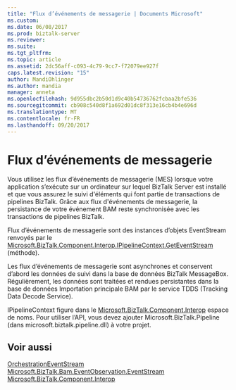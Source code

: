 ```yaml
---
title: "Flux d’événements de messagerie | Documents Microsoft"
ms.custom: 
ms.date: 06/08/2017
ms.prod: biztalk-server
ms.reviewer: 
ms.suite: 
ms.tgt_pltfrm: 
ms.topic: article
ms.assetid: 2dc56aff-c093-4c79-9cc7-f72079ee927f
caps.latest.revision: "15"
author: MandiOhlinger
ms.author: mandia
manager: anneta
ms.openlocfilehash: 9d955dbc2b50d1d9c40b54736762fcbaa2bfe536
ms.sourcegitcommit: cb908c540d8f1a692d01dc8f313e16cb4b4e696d
ms.translationtype: MT
ms.contentlocale: fr-FR
ms.lasthandoff: 09/20/2017
---
```

# <a name="messaging-event-streams"></a>Flux d’événements de messagerie
Vous utilisez les flux d’événements de messagerie (MES) lorsque votre application s’exécute sur un ordinateur sur lequel BizTalk Server est installé et que vous assurez le suivi d'éléments qui font partie de transactions de pipelines BizTalk. Grâce aux flux d'événements de messagerie, la persistance de votre événement BAM reste synchronisée avec les transactions de pipelines BizTalk.  
  
 Flux d’événements de messagerie sont des instances d’objets EventStream renvoyés par le [Microsoft.BizTalk.Component.Interop.IPipelineContext.GetEventStream](http://msdn.microsoft.com/library/microsoft.biztalk.component.interop.ipipelinecontext.geteventstream.aspx) (méthode).  
  
 Les flux d’événements de messagerie sont asynchrones et conservent d’abord les données de suivi dans la base de données BizTalk MessageBox. Régulièrement, les données sont traitées et rendues persistantes dans la base de données Importation principale BAM par le service TDDS (Tracking Data Decode Service).  
  
 IPipelineContext figure dans le [Microsoft.BizTalk.Component.Interop](http://msdn.microsoft.com/library/microsoft.biztalk.component.interop.aspx) espace de noms. Pour utiliser l’API, vous devez ajouter Microsoft.BizTalk.Pipeline (dans microsoft.biztalk.pipeline.dll) à votre projet.  
  
## <a name="see-also"></a>Voir aussi  
 [OrchestrationEventStream](../core/orchestrationeventstream.md)   
 [Microsoft.BizTalk.Bam.EventObservation.EventStream](http://msdn.microsoft.com/library/microsoft.biztalk.bam.eventobservation.eventstream.aspx)   
 [Microsoft.BizTalk.Component.Interop](http://msdn.microsoft.com/library/microsoft.biztalk.component.interop.aspx)